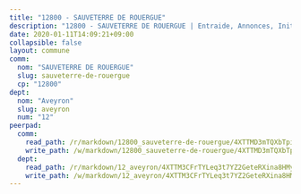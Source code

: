 ```yaml
---
title: "12800 - SAUVETERRE DE ROUERGUE"
description: "12800 - SAUVETERRE DE ROUERGUE | Entraide, Annonces, Initiatives"
date: 2020-01-11T14:09:21+09:00
collapsible: false
layout: commune
comm:
  nom: "SAUVETERRE DE ROUERGUE"
  slug: sauveterre-de-rouergue
  cp: "12800"
dept:
  nom: "Aveyron"
  slug: aveyron
  num: "12"
peerpad:
  comm:
    read_path: /r/markdown/12800_sauveterre-de-rouergue/4XTTMD3mTQXbTpivuK3vom3d4NAh8DxfinZkCCZavfnzj1DPM
    write_path: /w/markdown/12800_sauveterre-de-rouergue/4XTTMD3mTQXbTpivuK3vom3d4NAh8DxfinZkCCZavfnzj1DPM-K3TgUN68nZyRHPJSEqYXiD9zsC5J76ngKLfQmWY4PAGtmW2wzRURweBQFnUBo6S6NbzmbTK1vjKsqnchrTNkZFEaeJtwuuM8NwfN9P3WhENLqmDsD2HQ6oGXWJWHbi5oHyv7K6UX
  dept:
    read_path: /r/markdown/12_aveyron/4XTTM3CFrTYLeq3t7YZ2GeteRXina8HMy585xLdATaEm28gJq
    write_path: /w/markdown/12_aveyron/4XTTM3CFrTYLeq3t7YZ2GeteRXina8HMy585xLdATaEm28gJq-K3TgUfu3tdsvnJNzfCjLcQBm4uQ83gag77qnaAo9pjUvbpQyfAVAxJdyULKffeJFVcGHHVraYZNVQhiGBeBUKBFLy2Vr8dapgU6tQCmoJQ6dgnoqRGmK9bSxqhW9VArfxRuTPcgV
---
```


